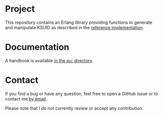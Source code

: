 # Project
This repository contains an Erlang library providing functions to generate and
manipulate KSUID as described in the [reference
implementation](https://github.com/segmentio/ksuid).

# Documentation
A handbook is available [in the `doc`
directory](https://github.com/exograd/erl-ksuid/blob/master/doc/handbook.md).

# Contact
If you find a bug or have any question, feel free to open a GitHub issue or to
contact me [by email](mailto:khaelin@gmail.com).

Please note that I do not currently review or accept any contribution.

